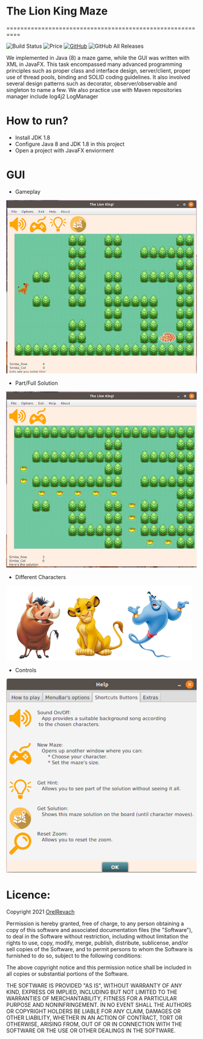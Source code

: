 # The Lion King Maze 
==========================================================

![Build Status](https://travis-ci.org/lemire/JavaFastPFOR.png)
![Price](https://img.shields.io/badge/price-FREE-0098f7.svg)
[![GitHub](https://img.shields.io/github/license/nevoit/Automated-Messages.svg)](https://github.com/OrelRevach/LionKing-Maze/blob/main/LICENSE)
![GitHub All Releases](https://img.shields.io/github/downloads/nevoit/Automated-Messages/total.svg)

We implemented in Java (8) a maze game, while the GUI was written with XML in JavaFX. This task encompassed many advanced programming principles such as proper class and interface design, server/client, proper use of thread pools, binding and SOLID coding guidelines. It also involved several design patterns such as decorator, observer/observable and singleton to name a few. We also practice use with Maven repositories manager include log4j2 LogManager

# How to run?

* Install JDK 1.8
* Configure Java 8 and JDK 1.8 in this project
* Open a project with JavaFX enviorment


# GUI

* Gameplay

![alt text](https://github.com/OrelRevach/LionKing-Maze/blob/main/Resources/Images/GUI1.png)

* Part/Full Solution
 
![alt text](https://github.com/OrelRevach/LionKing-Maze/blob/main/Resources/Images/GUI4.png)

* Different Characters

![alt text](https://github.com/OrelRevach/LionKing-Maze/blob/main/Resources/Images/GUI5.png)

* Controls

![alt text](https://github.com/OrelRevach/LionKing-Maze/blob/main/Resources/Images/GUI3.png)


Licence:
=============

Copyright 2021 <a href="https://github.com/OrelRevach" target="_blank">OrelRevach</a> 

Permission is hereby granted, free of charge, to any person obtaining a copy of this software and associated documentation files (the "Software"), to deal in the Software without restriction, including without limitation the rights to use, copy, modify, merge, publish, distribute, sublicense, and/or sell copies of the Software, and to permit persons to whom the Software is furnished to do so, subject to the following conditions:

The above copyright notice and this permission notice shall be included in all copies or substantial portions of the Software.

THE SOFTWARE IS PROVIDED "AS IS", WITHOUT WARRANTY OF ANY KIND, EXPRESS OR IMPLIED, INCLUDING BUT NOT LIMITED TO THE WARRANTIES OF MERCHANTABILITY, FITNESS FOR A PARTICULAR PURPOSE AND NONINFRINGEMENT. IN NO EVENT SHALL THE AUTHORS OR COPYRIGHT HOLDERS BE LIABLE FOR ANY CLAIM, DAMAGES OR OTHER LIABILITY, WHETHER IN AN ACTION OF CONTRACT, TORT OR OTHERWISE, ARISING FROM, OUT OF OR IN CONNECTION WITH THE SOFTWARE OR THE USE OR OTHER DEALINGS IN THE SOFTWARE.
